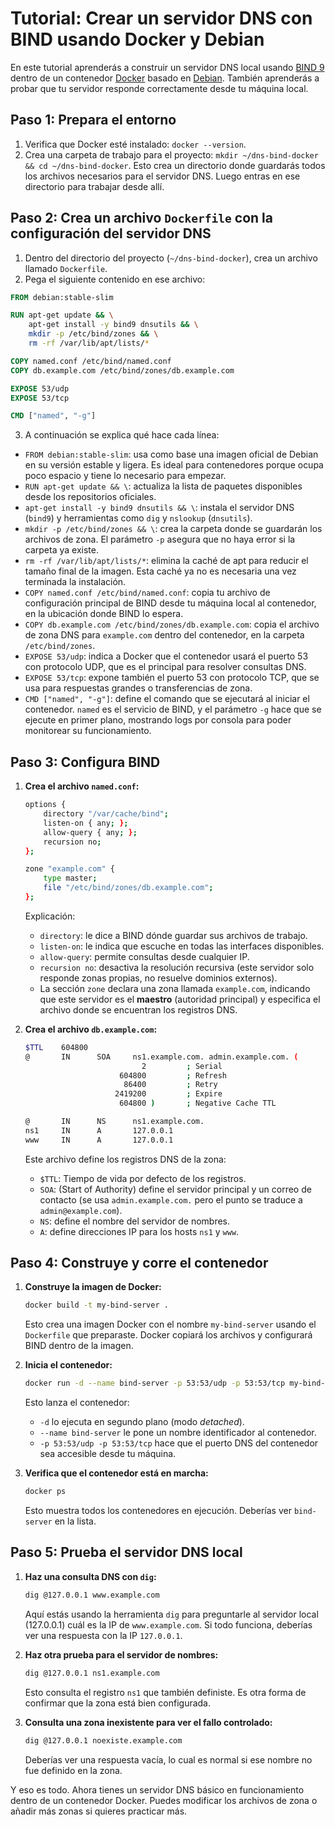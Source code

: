 # Tutorial: Crear un servidor DNS con BIND usando Docker y Debian

En este tutorial aprenderás a construir un servidor DNS local usando [BIND 9](https://www.isc.org/bind/) dentro de un contenedor [Docker](https://www.docker.com) basado en [Debian](https://www.debian.org). También aprenderás a probar que tu servidor responde correctamente desde tu máquina local.

## Paso 1: Prepara el entorno

1. Verifica que Docker esté instalado: `docker --version`.
2. Crea una carpeta de trabajo para el proyecto: `mkdir ~/dns-bind-docker && cd ~/dns-bind-docker`. Esto crea un directorio donde guardarás todos los archivos necesarios para el servidor DNS. Luego entras en ese directorio para trabajar desde allí.

## Paso 2: Crea un archivo `Dockerfile` con la configuración del servidor DNS

1. Dentro del directorio del proyecto (`~/dns-bind-docker`), crea un archivo llamado `Dockerfile`.
2. Pega el siguiente contenido en ese archivo:

```Dockerfile
FROM debian:stable-slim

RUN apt-get update && \
    apt-get install -y bind9 dnsutils && \
    mkdir -p /etc/bind/zones && \
    rm -rf /var/lib/apt/lists/*

COPY named.conf /etc/bind/named.conf
COPY db.example.com /etc/bind/zones/db.example.com

EXPOSE 53/udp
EXPOSE 53/tcp

CMD ["named", "-g"]
```

3. A continuación se explica qué hace cada línea:

* `FROM debian:stable-slim`: usa como base una imagen oficial de Debian en su versión estable y ligera. Es ideal para contenedores porque ocupa poco espacio y tiene lo necesario para empezar.
* `RUN apt-get update && \`: actualiza la lista de paquetes disponibles desde los repositorios oficiales.
* `apt-get install -y bind9 dnsutils && \`: instala el servidor DNS (`bind9`) y herramientas como `dig` y `nslookup` (`dnsutils`).
* `mkdir -p /etc/bind/zones && \`: crea la carpeta donde se guardarán los archivos de zona. El parámetro `-p` asegura que no haya error si la carpeta ya existe.
* `rm -rf /var/lib/apt/lists/*`: elimina la caché de apt para reducir el tamaño final de la imagen. Esta caché ya no es necesaria una vez terminada la instalación.
* `COPY named.conf /etc/bind/named.conf`: copia tu archivo de configuración principal de BIND desde tu máquina local al contenedor, en la ubicación donde BIND lo espera.
* `COPY db.example.com /etc/bind/zones/db.example.com`: copia el archivo de zona DNS para `example.com` dentro del contenedor, en la carpeta `/etc/bind/zones`.
* `EXPOSE 53/udp`: indica a Docker que el contenedor usará el puerto 53 con protocolo UDP, que es el principal para resolver consultas DNS.
* `EXPOSE 53/tcp`: expone también el puerto 53 con protocolo TCP, que se usa para respuestas grandes o transferencias de zona.
* `CMD ["named", "-g"]`: define el comando que se ejecutará al iniciar el contenedor. `named` es el servicio de BIND, y el parámetro `-g` hace que se ejecute en primer plano, mostrando logs por consola para poder monitorear su funcionamiento.

## Paso 3: Configura BIND

1. **Crea el archivo `named.conf`:**
   ```bash
   options {
       directory "/var/cache/bind";
       listen-on { any; };
       allow-query { any; };
       recursion no;
   };

   zone "example.com" {
       type master;
       file "/etc/bind/zones/db.example.com";
   };
   ```
   Explicación:
   - `directory`: le dice a BIND dónde guardar sus archivos de trabajo.
   - `listen-on`: le indica que escuche en todas las interfaces disponibles.
   - `allow-query`: permite consultas desde cualquier IP.
   - `recursion no`: desactiva la resolución recursiva (este servidor solo responde zonas propias, no resuelve dominios externos).
   - La sección `zone` declara una zona llamada `example.com`, indicando que este servidor es el **maestro** (autoridad principal) y especifica el archivo donde se encuentran los registros DNS.

2. **Crea el archivo `db.example.com`:**
   ```bash
   $TTL    604800
   @       IN      SOA     ns1.example.com. admin.example.com. (
                             2         ; Serial
                        604800         ; Refresh
                         86400         ; Retry
                       2419200         ; Expire
                        604800 )       ; Negative Cache TTL

   @       IN      NS      ns1.example.com.
   ns1     IN      A       127.0.0.1
   www     IN      A       127.0.0.1
   ```
   Este archivo define los registros DNS de la zona:
   - `$TTL`: Tiempo de vida por defecto de los registros.
   - `SOA`: (Start of Authority) define el servidor principal y un correo de contacto (se usa `admin.example.com.` pero el punto se traduce a `admin@example.com`).
   - `NS`: define el nombre del servidor de nombres.
   - `A`: define direcciones IP para los hosts `ns1` y `www`.

## Paso 4: Construye y corre el contenedor

1. **Construye la imagen de Docker:**
   ```bash
   docker build -t my-bind-server .
   ```
   Esto crea una imagen Docker con el nombre `my-bind-server` usando el `Dockerfile` que preparaste. Docker copiará los archivos y configurará BIND dentro de la imagen.

2. **Inicia el contenedor:**
   ```bash
   docker run -d --name bind-server -p 53:53/udp -p 53:53/tcp my-bind-server
   ```
   Esto lanza el contenedor:
   - `-d` lo ejecuta en segundo plano (modo *detached*).
   - `--name bind-server` le pone un nombre identificador al contenedor.
   - `-p 53:53/udp -p 53:53/tcp` hace que el puerto DNS del contenedor sea accesible desde tu máquina.

3. **Verifica que el contenedor está en marcha:**
   ```bash
   docker ps
   ```
   Esto muestra todos los contenedores en ejecución. Deberías ver `bind-server` en la lista.

## Paso 5: Prueba el servidor DNS local

1. **Haz una consulta DNS con `dig`:**
   ```bash
   dig @127.0.0.1 www.example.com
   ```
   Aquí estás usando la herramienta `dig` para preguntarle al servidor local (127.0.0.1) cuál es la IP de `www.example.com`. Si todo funciona, deberías ver una respuesta con la IP `127.0.0.1`.

2. **Haz otra prueba para el servidor de nombres:**
   ```bash
   dig @127.0.0.1 ns1.example.com
   ```
   Esto consulta el registro `ns1` que también definiste. Es otra forma de confirmar que la zona está bien configurada.

3. **Consulta una zona inexistente para ver el fallo controlado:**
   ```bash
   dig @127.0.0.1 noexiste.example.com
   ```
   Deberías ver una respuesta vacía, lo cual es normal si ese nombre no fue definido en la zona.

Y eso es todo. Ahora tienes un servidor DNS básico en funcionamiento dentro de un contenedor Docker. Puedes modificar los archivos de zona o añadir más zonas si quieres practicar más.
